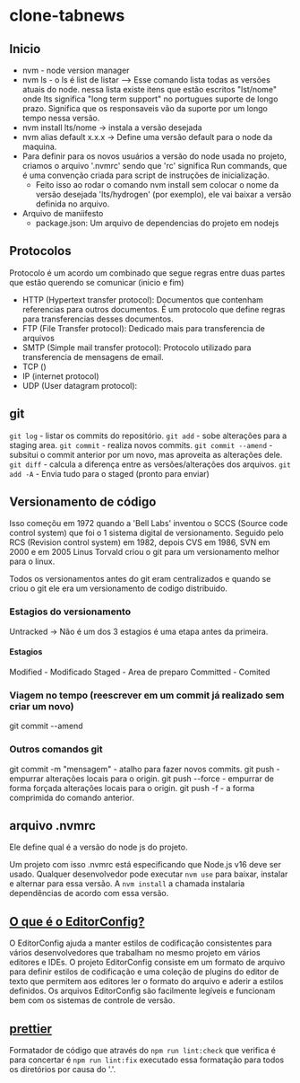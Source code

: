 # clone-tabnews

## Inicio

- nvm - node version manager
- nvm ls - o ls é list de listar --> Esse comando lista todas as versões atuais do node.
  nessa lista existe itens que estão escritos "lst/nome" onde lts significa "long term support" no portugues suporte de longo prazo. Significa que os responsaveis vão da suporte por um longo tempo nessa versão.
- nvm install lts/nome -> instala a versão desejada
- nvm alias default x.x.x -> Define uma versão default para o node da maquina.
- Para definir para os novos usuários a versão do node usada no projeto, criamos o arquivo '.nvmrc' sendo que 'rc' significa Run commands, que é uma convenção criada para script de instruções de inicialização.
  - Feito isso ao rodar o comando nvm install sem colocar o nome da versão desejada 'lts/hydrogen' (por exemplo), ele vai baixar a versão definida no arquivo.
- Arquivo de maniifesto
  - package.json: Um arquivo de dependencias do projeto em nodejs

## Protocolos

Protocolo é um acordo um combinado que segue regras entre duas partes que estão querendo se comunicar (inicio e fim)

- HTTP (Hypertext transfer protocol): Documentos que contenham referencias para outros documentos. É um protocolo que define regras para transferencias desses documentos.
- FTP (File Transfer protocol): Dedicado mais para transferencia de arquivos
- SMTP (Simple mail transfer protocol): Protocolo utilizado para transferencia de mensagens de email.
- TCP ()
- IP (internet protocol)
- UDP (User datagram protocol):

## git

`git log` - listar os commits do repositório.
`git add` - sobe alterações para a staging area.
`git commit` - realiza novos commits.
`git commit --amend` - subsitui o commit anterior por um novo, mas aproveita as alterações dele.
`git diff` - calcula a diferença entre as versões/alterações dos arquivos.
`git add -A` - Envia tudo para o staged (pronto para enviar)

## Versionamento de código

Isso começõu em 1972 quando a 'Bell Labs' inventou o SCCS (Source code control system) que foi o 1 sistema digital de versionamento. Seguido pelo RCS (Revision control system) em 1982, depois CVS em 1986, SVN em 2000 e em 2005 Linus Torvald criou o git para um versionamento melhor para o linux.

Todos os versionamentos antes do git eram centralizados e quando se criou o git ele era um versionamento de codigo distribuido.

### Estagios do versionamento

Untracked -> Não é um dos 3 estagios é uma etapa antes da primeira.

#### Estagios

Modified - Modificado
Staged - Area de preparo
Committed - Comited

### Viagem no tempo (reescrever em um commit já realizado sem criar um novo)

git commit --amend

### Outros comandos git

git commit -m "mensagem" - atalho para fazer novos commits.
git push - empurrar alterações locais para o origin.
git push --force - empurrar de forma forçada alterações locais para o origin.
git push -f - a forma comprimida do comando anterior.

## arquivo .nvmrc

Ele define qual é a versão do node js do projeto.

Um projeto com isso .nvmrc está especificando que Node.js v16 deve ser usado. Qualquer desenvolvedor pode executar `nvm use` para baixar, instalar e alternar para essa versão. A `nvm install` a chamada instalaria dependências de acordo com essa versão.

## [O que é o EditorConfig?](https://editorconfig.org/)

O EditorConfig ajuda a manter estilos de codificação consistentes para vários desenvolvedores que trabalham no mesmo projeto em vários editores e IDEs. O projeto EditorConfig consiste em um formato de arquivo para definir estilos de codificação e uma coleção de plugins do editor de texto que permitem aos editores ler o formato do arquivo e aderir a estilos definidos. Os arquivos EditorConfig são facilmente legíveis e funcionam bem com os sistemas de controle de versão.

## [prettier](https://prettier.io/)

Formatador de código que através do `npm run lint:check` que verifica é para concertar é `npm run lint:fix` executado essa formatação para todos os diretórios por causa do '.'.
